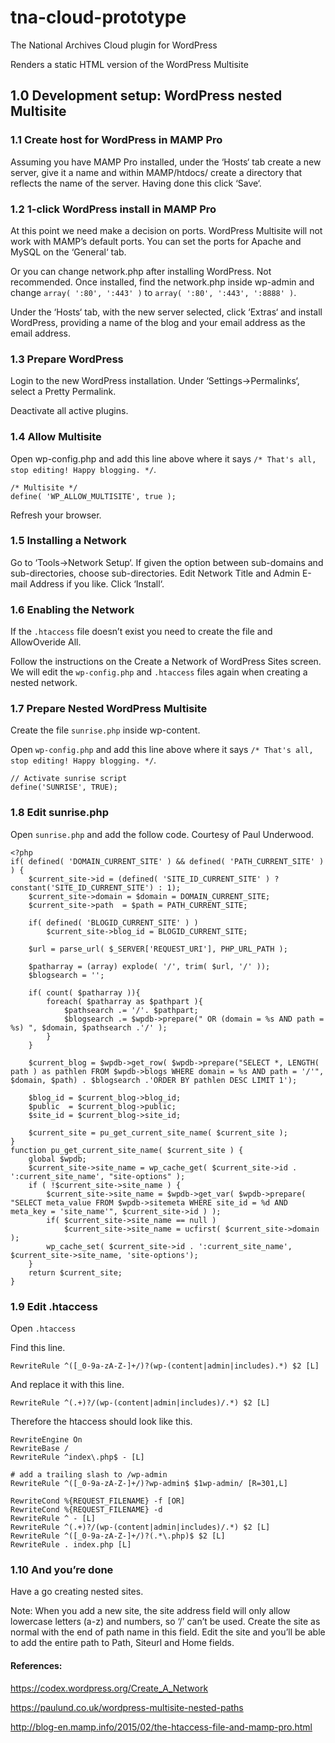 # tna-cloud-prototype

The National Archives Cloud plugin for WordPress

Renders a static HTML version of the WordPress Multisite

## 1.0 Development setup: WordPress nested Multisite

### 1.1 Create host for WordPress in MAMP Pro

Assuming you have MAMP Pro installed, under the ‘Hosts‘ tab create a new server, give it a name and within MAMP/htdocs/ create a directory that reflects the name of the server. Having done this click ‘Save‘.

### 1.2 1-click WordPress install in MAMP Pro

At this point we need make a decision on ports. WordPress Multisite will not work with MAMP’s default ports. You can set the ports for Apache and MySQL on the ‘General‘ tab.

Or you can change network.php after installing WordPress. Not recommended. Once installed, find the network.php inside wp-admin and change ```array( ':80', ':443' )``` to ```array( ':80', ':443', ':8888' )```.

Under the ‘Hosts‘ tab, with the new server selected, click ‘Extras‘ and install WordPress, providing a name of the blog and your email address as the email address.

### 1.3 Prepare WordPress

Login to the new WordPress installation. Under ‘Settings->Permalinks‘, select a Pretty Permalink.

Deactivate all active plugins.

### 1.4 Allow Multisite

Open wp-config.php and add this line above where it says ```/* That's all, stop editing! Happy blogging. */```.

```
/* Multisite */
define( 'WP_ALLOW_MULTISITE', true );
```

Refresh your browser.

### 1.5 Installing a Network

Go to ‘Tools->Network Setup‘. If given the option between sub-domains and sub-directories, choose sub-directories. Edit Network Title and Admin E-mail Address if you like. Click ‘Install‘.

### 1.6 Enabling the Network

If the ```.htaccess``` file doesn’t exist you need to create the file and AllowOveride All.

Follow the instructions on the Create a Network of WordPress Sites screen. We will edit the ```wp-config.php``` and ```.htaccess``` files again when creating a nested network.

### 1.7 Prepare Nested WordPress Multisite

Create the file ```sunrise.php``` inside wp-content.

Open ```wp-config.php``` and add this line above where it says ```/* That's all, stop editing! Happy blogging. */```.

```
// Activate sunrise script
define('SUNRISE', TRUE);
```

### 1.8 Edit sunrise.php

Open ```sunrise.php``` and add the follow code. Courtesy of Paul Underwood.

```
<?php
if( defined( 'DOMAIN_CURRENT_SITE' ) && defined( 'PATH_CURRENT_SITE' ) ) {
    $current_site->id = (defined( 'SITE_ID_CURRENT_SITE' ) ? constant('SITE_ID_CURRENT_SITE') : 1);
    $current_site->domain = $domain = DOMAIN_CURRENT_SITE;
    $current_site->path  = $path = PATH_CURRENT_SITE;

    if( defined( 'BLOGID_CURRENT_SITE' ) )
        $current_site->blog_id = BLOGID_CURRENT_SITE;
 
    $url = parse_url( $_SERVER['REQUEST_URI'], PHP_URL_PATH );
 
    $patharray = (array) explode( '/', trim( $url, '/' ));
    $blogsearch = '';

    if( count( $patharray )){
        foreach( $patharray as $pathpart ){
            $pathsearch .= '/'. $pathpart;
            $blogsearch .= $wpdb->prepare(" OR (domain = %s AND path = %s) ", $domain, $pathsearch .'/' );
        }
    }
 
    $current_blog = $wpdb->get_row( $wpdb->prepare("SELECT *, LENGTH( path ) as pathlen FROM $wpdb->blogs WHERE domain = %s AND path = '/'", $domain, $path) . $blogsearch .'ORDER BY pathlen DESC LIMIT 1');
 
    $blog_id = $current_blog->blog_id;
    $public  = $current_blog->public;
    $site_id = $current_blog->site_id;

    $current_site = pu_get_current_site_name( $current_site );
}
function pu_get_current_site_name( $current_site ) {
    global $wpdb;
    $current_site->site_name = wp_cache_get( $current_site->id . ':current_site_name', "site-options" );
    if ( !$current_site->site_name ) {
        $current_site->site_name = $wpdb->get_var( $wpdb->prepare( "SELECT meta_value FROM $wpdb->sitemeta WHERE site_id = %d AND meta_key = 'site_name'", $current_site->id ) );
        if( $current_site->site_name == null )
            $current_site->site_name = ucfirst( $current_site->domain );
        wp_cache_set( $current_site->id . ':current_site_name', $current_site->site_name, 'site-options');
    }
    return $current_site;
}
```

### 1.9 Edit .htaccess

Open ```.htaccess```

Find this line.

```
RewriteRule ^([_0-9a-zA-Z-]+/)?(wp-(content|admin|includes).*) $2 [L]
```

And replace it with this line.

```
RewriteRule ^(.+)?/(wp-(content|admin|includes)/.*) $2 [L]
```

Therefore the htaccess should look like this.

```
RewriteEngine On
RewriteBase /
RewriteRule ^index\.php$ - [L]

# add a trailing slash to /wp-admin
RewriteRule ^([_0-9a-zA-Z-]+/)?wp-admin$ $1wp-admin/ [R=301,L]

RewriteCond %{REQUEST_FILENAME} -f [OR]
RewriteCond %{REQUEST_FILENAME} -d
RewriteRule ^ - [L]
RewriteRule ^(.+)?/(wp-(content|admin|includes)/.*) $2 [L]
RewriteRule ^([_0-9a-zA-Z-]+/)?(.*\.php)$ $2 [L]
RewriteRule . index.php [L]
```

### 1.10 And you’re done

Have a go creating nested sites.

Note: When you add a new site, the site address field will only allow lowercase letters (a-z) and numbers, so ‘/’ can’t be used. Create the site as normal with the end of path name in this field. Edit the site and you’ll be able to add the entire path to Path, Siteurl and Home fields.

#### References:

https://codex.wordpress.org/Create_A_Network

https://paulund.co.uk/wordpress-multisite-nested-paths

http://blog-en.mamp.info/2015/02/the-htaccess-file-and-mamp-pro.html


